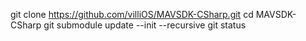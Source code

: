 git clone https://github.com/villiOS/MAVSDK-CSharp.git
cd MAVSDK-CSharp
git submodule update --init --recursive
git status
